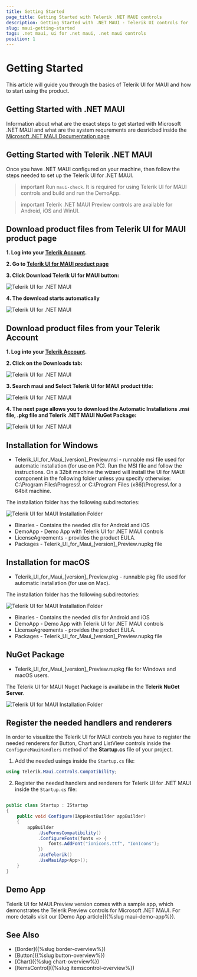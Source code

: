 ```yaml
---
title: Getting Started
page_title: Getting Started with Telerik .NET MAUI controls
description: Getting Started with .NET MAUI - Telerik UI controls for .NET MAUI
slug: maui-getting-started
tags: .net maui, ui for .net maui, .net maui controls
position: 1
---
```


# Getting Started

This article will guide you through the basics of Telerik UI for MAUI and how to start using the product.

## Getting Started with .NET MAUI

Information about what are the exact steps to get started with Microsoft .NET MAUI and what are the system requrements are desricbed inside the [Microsoft .NET MAUI Documentation page](https://docs.microsoft.com/en-us/dotnet/maui/get-started/installation)

## Getting Started with Telerik .NET MAUI

Once you have .NET MAUI configured on your machine, then follow the steps needed to set up the Telerik UI for .NET MAUI. 

>important Run `maui-check`. It is required for using Telerik UI for MAUI controls and build and run the DemoApp.

>important Telerik .NET MAUI Preview controls are available for Android, iOS and WinUI.

## Download product files from Telerik UI for MAUI product page

**1. Log into your [Telerik Account](https://www.telerik.com/account/).**

**2. Go to [Telerik UI for MAUI product page](https://www.telerik.com/maui-ui)**

**3. Click Download Telerik UI for MAUI button:**

![Telerik UI for .NET MAUI](images/download_maui.png)

**4. The download starts automatically**

![Telerik UI for .NET MAUI](images/downloading-maui.png)

## Download product files from your Telerik Account

**1. Log into your [Telerik Account](https://www.telerik.com/account/).**

**2. Click on the __Downloads__ tab:**

![Telerik UI for .NET MAUI](images/download-tab.png)

**3. Search maui and Select __Telerik UI for MAUI__ product title:**

![Telerik UI for .NET MAUI](images/search-for-maui.png)

**4. The next page allows you to download the Automatic Installations .msi file, .pkg file and Telerik .NET MAUI NuGet Package:**

![Telerik UI for .NET MAUI](images/product-files.png)

## Installation for Windows

* Telerik_UI_for_Maui_[version]_Preview.msi - runnable msi file used for automatic installation (for use on PC). Run the MSI file and follow the instructions. On a 32bit machine the wizard will install the UI for MAUI component in the following folder unless you specify otherwise: C:\Program Files\Progress\ or C:\Program Files (x86)\Progress\ for a 64bit machine.

The installation folder has the following subdirectories:

![Telerik UI for MAUI Installation Folder](images/telerik-ui-for-maui-installation-folder.png)

* Binaries - Contains the needed dlls for Android and iOS 
* DemoApp - Demo App with Telerik UI for .NET MAUI controls
* LicenseAgreements - provides the product EULA.
* Packages - Telerik_UI_for_Maui_[version]_Preview.nupkg file

## Installation for macOS

* Telerik_UI_for_Maui_[version]_Preview.pkg - runnable pkg file used for automatic installation (for use on Mac).

The installation folder has the following subdirectories:

![Telerik UI for MAUI Installation Folder](images/installation-macos.png)

* Binaries - Contains the needed dlls for Android and iOS 
* DemoApp - Demo App with Telerik UI for .NET MAUI controls
* LicenseAgreements - provides the product EULA.
* Packages - Telerik_UI_for_Maui_[version]_Preview.nupkg file

## NuGet Package

* Telerik_UI_for_Maui_[version]_Preview.nupkg file for Windows and macOS users.

The Telerik UI for MAUI Nuget Package is availabe in the **Telerik NuGet Server**.

![Telerik UI for MAUI Installation Folder](images/maui-nuget.png)

## Register the needed handlers and renderers

In order to visualize the Telerik UI for MAUI controls you have to register the needed renderers for Button, Chart and ListView controls inside the `ConfigureMauiHandlers` method of the **Startup.cs** file of your project. 

1. Add the needed usings inside the `Startup.cs` file:

```C#
using Telerik.Maui.Controls.Compatibility;
```

2. Register the needed handlers and renderers for Telerik UI for .NET MAUI inside the `Startup.cs` file:


```C#

public class Startup : IStartup
{
    public void Configure(IAppHostBuilder appBuilder)
    {
        appBuilder
            .UseFormsCompatibility()
            .ConfigureFonts(fonts => {
                fonts.AddFont("ionicons.ttf", "IonIcons");
            })
            .UseTelerik()
            .UseMauiApp<App>();            
    }
}
```

## Demo App

Telerik UI for MAUI.Preview version comes with a sample app, which demonstrates the Telerik Preview controls for Microsoft .NET MAUI. For more details visit our [Demo App article]({%slug maui-demo-app%}).

## See Also

* [Border]({%slug border-overview%})
* [Button]({%slug button-overview%})
* [Chart]({%slug chart-overview%})
* [ItemsControl]({%slug itemscontrol-overview%})
